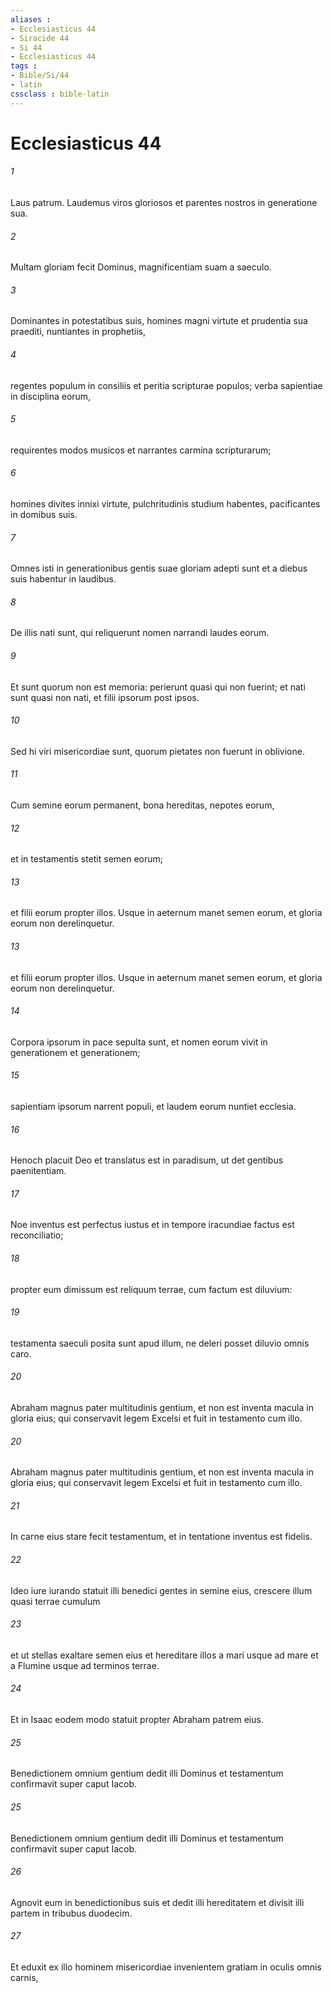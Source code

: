 ```yaml
---
aliases : 
- Ecclesiasticus 44
- Siracide 44
- Si 44
- Ecclesiasticus 44
tags : 
- Bible/Si/44
- latin
cssclass : bible-latin
---
```


# Ecclesiasticus 44

###### 1
Laus patrum. Laudemus viros gloriosos et parentes nostros in generatione sua.
###### 2
Multam gloriam fecit Dominus, magnificentiam suam a saeculo.
###### 3
Dominantes in potestatibus suis, homines magni virtute et prudentia sua praediti, nuntiantes in prophetiis,
###### 4
regentes populum in consiliis et peritia scripturae populos; verba sapientiae in disciplina eorum,
###### 5
requirentes modos musicos et narrantes carmina scripturarum;
###### 6
homines divites innixi virtute, pulchritudinis studium habentes, pacificantes in domibus suis.
###### 7
Omnes isti in generationibus gentis suae gloriam adepti sunt et a diebus suis habentur in laudibus.
###### 8
De illis nati sunt, qui reliquerunt nomen narrandi laudes eorum.
###### 9
Et sunt quorum non est memoria: perierunt quasi qui non fuerint; et nati sunt quasi non nati, et filii ipsorum post ipsos.
###### 10
Sed hi viri misericordiae sunt, quorum pietates non fuerunt in oblivione.
###### 11
Cum semine eorum permanent, bona hereditas, nepotes eorum,
###### 12
et in testamentis stetit semen eorum;
###### 13
et filii eorum propter illos. Usque in aeternum manet semen eorum, et gloria eorum non derelinquetur.
###### 13
et filii eorum propter illos. Usque in aeternum manet semen eorum, et gloria eorum non derelinquetur.
###### 14
Corpora ipsorum in pace sepulta sunt, et nomen eorum vivit in generationem et generationem;
###### 15
sapientiam ipsorum narrent populi, et laudem eorum nuntiet ecclesia.
###### 16
Henoch placuit Deo et translatus est in paradisum, ut det gentibus paenitentiam.
###### 17
Noe inventus est perfectus iustus et in tempore iracundiae factus est reconciliatio;
###### 18
propter eum dimissum est reliquum terrae, cum factum est diluvium:
###### 19
testamenta saeculi posita sunt apud illum, ne deleri posset diluvio omnis caro.
###### 20
Abraham magnus pater multitudinis gentium, et non est inventa macula in gloria eius; qui conservavit legem Excelsi et fuit in testamento cum illo.
###### 20
Abraham magnus pater multitudinis gentium, et non est inventa macula in gloria eius; qui conservavit legem Excelsi et fuit in testamento cum illo.
###### 21
In carne eius stare fecit testamentum, et in tentatione inventus est fidelis.
###### 22
Ideo iure iurando statuit illi benedici gentes in semine eius, crescere illum quasi terrae cumulum
###### 23
et ut stellas exaltare semen eius et hereditare illos a mari usque ad mare et a Flumine usque ad terminos terrae.
###### 24
Et in Isaac eodem modo statuit propter Abraham patrem eius.
###### 25
Benedictionem omnium gentium dedit illi Dominus et testamentum confirmavit super caput Iacob.
###### 25
Benedictionem omnium gentium dedit illi Dominus et testamentum confirmavit super caput Iacob.
###### 26
Agnovit eum in benedictionibus suis et dedit illi hereditatem et divisit illi partem in tribubus duodecim.
###### 27
Et eduxit ex illo hominem misericordiae invenientem gratiam in oculis omnis carnis,
